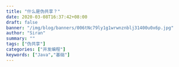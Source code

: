 ```yaml
---
title: "什么是伪共享？"
date: 2020-03-08T16:37:42+08:00
draft: false
banner: "/img/blog/banners/006tNc79ly1g1wrwnznblj31400u0x6p.jpg"
author: "Siran"
summary: ""
tags: ["伪共享"]
categories: ["并发编程"]
keywords: ["Java","基础"]
---
```

